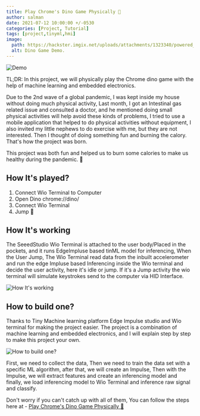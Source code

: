 ```yaml
---
title: Play Chrome's Dino Game Physically 🦕
author: salman
date: 2021-07-12 10:00:00 +/-0530
categories: [Project, Tutorial]
tags: [project,tinyml,hmi]
image:
  path: https://hackster.imgix.net/uploads/attachments/1323340/powered_by_(1)_THUZrCwShJ.gif?auto=format%2Ccompress&gifq=35&w=900&h=675&fit=min&fm=mp4
  alt: Dino Game Demo.
---
```


![Demo](https://hackster.imgix.net/uploads/attachments/1323340/powered_by_(1)_THUZrCwShJ.gif?auto=format%2Ccompress&gifq=35&w=900&h=675&fit=min&fm=mp4)

TL;DR: In this project, we will physically play the Chrome dino game with the help of machine learning and embedded electronics.

Due to the 2nd wave of a global pandemic, I was kept inside my house without doing much physical activity, Last month, I got an Intestinal gas related issue and consulted a doctor, and he mentioned doing small physical activities will help avoid these kinds of problems, I tried to use a mobile application that helped to do physical activities without equipment, I also invited my little nephews to do exercise with me, but they are not interested. Then I thought of doing something fun and burning the calory. That's how the project was born.

This project was both fun and helped us to burn some calories to make us healthy during the pandemic. 🤗

## How It's played?
1. Connect Wio Terminal to Computer
2. Open Dino chrome://dino/
3. Connect Wio Terminal
4. Jump 🙌

## How It's working

The SeeedStudio Wio Terminal is attached to the user body/Placed in the pockets, and it runs EdgeImpluse based tinML model for inferencing, When the User Jump, The Wio Terminal read data from the inbuilt accelerometer and run the edge Impluse based Inferencing inside the Wio terminal and decide the user activity, here it's idle or jump. If it's a Jump activity the wio terminal will simulate keystrokes send to the computer via HID Interface.

![How It's working](https://hackster.imgix.net/uploads/attachments/1323141/archi_WGLSD99tAr.png?auto=compress%2Cformat&w=740&h=555&fit=max)

## How to build one?

Thanks to Tiny Machine learning platform Edge Impulse studio and Wio terminal for making the project easier. The project is a combination of machine learning and embedded electronics, and I will explain step by step to make this project your own.

![How to build one?](https://hackster.imgix.net/uploads/attachments/1323143/archi2_b28LUSQjTG.png?auto=compress%2Cformat&w=740&h=555&fit=max)

First, we need to collect the data, Then we need to train the data set with a specific ML algorithm, after that, we will create an Impulse, Then with the Impulse, we will extract features and create an inferencing model and finally, we load inferencing model to Wio Terminal and inference raw signal and classify.

Don't worry if you can't catch up with all of them, You can follow the steps here at - [Play Chrome's Dino Game Physically 🦕](https://www.hackster.io/Salmanfarisvp/play-chrome-s-dino-game-physically-db42c2)